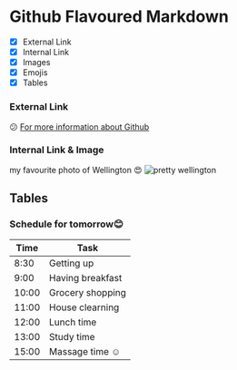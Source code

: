 # Github Flavoured Markdown
- [X] External Link
- [x] Internal Link
- [x] Images
- [x] Emojis
- [X] Tables

### External Link 
:confused: [For more information about Github](https://help.github.com/en)

### Internal Link & Image
my favourite photo of Wellington :heart_eyes:
![pretty wellington](https://user-images.githubusercontent.com/67947482/87039248-2c222080-c1ef-11ea-86c0-a222963cfa34.jpg)

## Tables
### Schedule for tomorrow:blush:

| Time  | Task |
| --- | ----------- |
| 8:30  | Getting up |
| 9:00  | Having breakfast |
| 10:00 | Grocery shopping |
| 11:00 | House clearning |
| 12:00 | Lunch time |
| 13:00 | Study time |
| 15:00 | Massage time :relaxed:|
